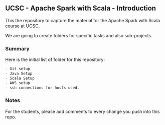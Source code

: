 ## UCSC - Apache Spark with Scala - Introduction

This the repository to capture the material for the Apache Spark with Scala course at UCSC.

We are going to create folders for specific tasks and also sub-projects.

### Summary

Here is the initial list of folder for this repository:

```markdown
- Git setup
- Java Setup
- Scala Setup
- AWS setup
- ssh connections for hosts used.
```

### Notes

For the students, please add comments to every change you push into this repo.
